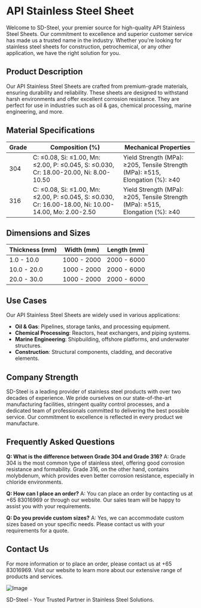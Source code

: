 # API Stainless Steel Sheet

Welcome to SD-Steel, your premier source for high-quality API Stainless Steel Sheets. Our commitment to excellence and superior customer service has made us a trusted name in the industry. Whether you're looking for stainless steel sheets for construction, petrochemical, or any other application, we have the right solution for you.

## Product Description
Our API Stainless Steel Sheets are crafted from premium-grade materials, ensuring durability and reliability. These sheets are designed to withstand harsh environments and offer excellent corrosion resistance. They are perfect for use in industries such as oil & gas, chemical processing, marine engineering, and more.

## Material Specifications
| Grade | Composition (%) | Mechanical Properties |
|-------|-----------------|-----------------------|
| 304    | C: ≤0.08, Si: ≤1.00, Mn: ≤2.00, P: ≤0.045, S: ≤0.030, Cr: 18.00-20.00, Ni: 8.00-10.50 | Yield Strength (MPa): ≥205, Tensile Strength (MPa): ≥515, Elongation (%): ≥40 |
| 316    | C: ≤0.08, Si: ≤1.00, Mn: ≤2.00, P: ≤0.045, S: ≤0.030, Cr: 16.00-18.00, Ni: 10.00-14.00, Mo: 2.00-2.50 | Yield Strength (MPa): ≥205, Tensile Strength (MPa): ≥515, Elongation (%): ≥40 |

## Dimensions and Sizes
| Thickness (mm) | Width (mm) | Length (mm) |
|----------------|------------|-------------|
| 1.0 - 10.0     | 1000 - 2000| 2000 - 6000 |
| 10.0 - 20.0    | 1000 - 2000| 2000 - 6000 |
| 20.0 - 30.0    | 1000 - 2000| 2000 - 6000 |

## Use Cases
Our API Stainless Steel Sheets are widely used in various applications:
- **Oil & Gas**: Pipelines, storage tanks, and processing equipment.
- **Chemical Processing**: Reactors, heat exchangers, and piping systems.
- **Marine Engineering**: Shipbuilding, offshore platforms, and underwater structures.
- **Construction**: Structural components, cladding, and decorative elements.

## Company Strength
SD-Steel is a leading provider of stainless steel products with over two decades of experience. We pride ourselves on our state-of-the-art manufacturing facilities, stringent quality control processes, and a dedicated team of professionals committed to delivering the best possible service. Our commitment to excellence is reflected in every product we manufacture.

## Frequently Asked Questions
**Q: What is the difference between Grade 304 and Grade 316?**
A: Grade 304 is the most common type of stainless steel, offering good corrosion resistance and formability. Grade 316, on the other hand, contains molybdenum, which provides even better corrosion resistance, especially in chloride environments.

**Q: How can I place an order?**
A: You can place an order by contacting us at +65 83016969 or through our website. Our sales team will be happy to assist you with your requirements.

**Q: Do you provide custom sizes?**
A: Yes, we can accommodate custom sizes based on your specific needs. Please contact us with your requirements for a quote.

## Contact Us
For more information or to place an order, please contact us at +65 83016969. Visit our website to learn more about our extensive range of products and services.

![Image](https://github.com/user-attachments/assets/2567258e-e124-4816-932d-1809bd27ef0b)

SD-Steel - Your Trusted Partner in Stainless Steel Solutions.
